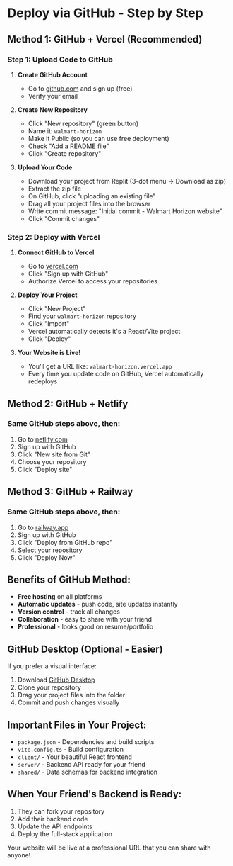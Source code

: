 # Deploy via GitHub - Step by Step

## Method 1: GitHub + Vercel (Recommended)

### Step 1: Upload Code to GitHub
1. **Create GitHub Account**
   - Go to [github.com](https://github.com) and sign up (free)
   - Verify your email

2. **Create New Repository**
   - Click "New repository" (green button)
   - Name it: `walmart-horizon`
   - Make it Public (so you can use free deployment)
   - Check "Add a README file"
   - Click "Create repository"

3. **Upload Your Code**
   - Download your project from Replit (3-dot menu → Download as zip)
   - Extract the zip file
   - On GitHub, click "uploading an existing file"
   - Drag all your project files into the browser
   - Write commit message: "Initial commit - Walmart Horizon website"
   - Click "Commit changes"

### Step 2: Deploy with Vercel
1. **Connect GitHub to Vercel**
   - Go to [vercel.com](https://vercel.com)
   - Click "Sign up with GitHub"
   - Authorize Vercel to access your repositories

2. **Deploy Your Project**
   - Click "New Project"
   - Find your `walmart-horizon` repository
   - Click "Import"
   - Vercel automatically detects it's a React/Vite project
   - Click "Deploy"

3. **Your Website is Live!**
   - You'll get a URL like: `walmart-horizon.vercel.app`
   - Every time you update code on GitHub, Vercel automatically redeploys

## Method 2: GitHub + Netlify

### Same GitHub steps above, then:
1. Go to [netlify.com](https://netlify.com)
2. Sign up with GitHub
3. Click "New site from Git"
4. Choose your repository
5. Click "Deploy site"

## Method 3: GitHub + Railway

### Same GitHub steps above, then:
1. Go to [railway.app](https://railway.app)
2. Sign up with GitHub
3. Click "Deploy from GitHub repo"
4. Select your repository
5. Click "Deploy Now"

## Benefits of GitHub Method:
- **Free hosting** on all platforms
- **Automatic updates** - push code, site updates instantly
- **Version control** - track all changes
- **Collaboration** - easy to share with your friend
- **Professional** - looks good on resume/portfolio

## GitHub Desktop (Optional - Easier)
If you prefer a visual interface:
1. Download [GitHub Desktop](https://desktop.github.com)
2. Clone your repository
3. Drag your project files into the folder
4. Commit and push changes visually

## Important Files in Your Project:
- `package.json` - Dependencies and build scripts
- `vite.config.ts` - Build configuration
- `client/` - Your beautiful React frontend
- `server/` - Backend API ready for your friend
- `shared/` - Data schemas for backend integration

## When Your Friend's Backend is Ready:
1. They can fork your repository
2. Add their backend code
3. Update the API endpoints
4. Deploy the full-stack application

Your website will be live at a professional URL that you can share with anyone!
